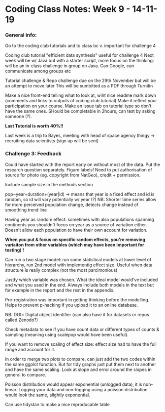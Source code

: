 # Coding Class Notes: Week 9 - 14-11-19

### General info:
Go to the coding club tutorials and to class bc v. important for challenge 4

Coding club tutorial "efficient data synthesis" useful for challenge 4 
Next week will be w/ Java but with a starter script, more focus on the thinking: will be an in-class challenge in group on Java.
Can Google, can communicate among groups etc

Tutorial challenge & Repo challenge due on the 29th November but will be an attempt to move later
This will be sumbitted as a PDF through Turnitin 

Make a nice front-end telling what to look at, wiht nice readme mark down (comments and links to outputs of coding club tutorial)
Make it reflect your participation on your course.
Make an issue tab on tutorial type so don't have the same ones. SHould be completable in 2hours, can test by asking someone (?). 


**Last Tutorial is worth 40%!!**

Last week is a trip to Bayes, meeting with head of space agency thingy -> recruiting data scientists (sign up will be sent)



### Challenge 3: Feedback

Could have started with the report early on without most of the data. Put the research question separately. 
Figure labels! Need to put authorisation of source for photo (eg. copyright from NatGeo), credit + permission.

Include sample size in the methods section

pop~year+duration+(year|id) -> means that year is a fixed effect and id is random, so id will vary potentially w/ year (?)
NB: Shorter time series allow for more perceived population change, detects change instead of smoothing trend line

Having year as random effect: 
sometimes with also populations spanning continents you shouldn't focus on year as a source of variation either. Doesn't allow each population to have their own account for variation.

**When you put & focus on specific random effects, you're removing variaiton from other variables (which may have been important for testing) !**

Can run a two stage model: run some statistical models at lower level of hierarchy, 
run 2nd model with implementig effect size. Useful when data structure is really complex (not the most parcimonious) 

Justfy which variable was chosen. What the ideal model would've included and what you used in the end. Always include both models in the text but for example in the report and the rest in the appendix.  

Pre-registration was important in getting thinking before the modelling. Helps to prevent p-hacking if you upload it  to an online database.


NB: DOI= Digital object identifier (can also have it for datasets or repos called Zenodo?)

Check metadata to see if you have count data or different types of counts & sampling (meaning using scalepop would have been useful). 

If you want to remove scaling of effect size: effect size had to have the full range and account for it.

In order to merge two plots to compare, can just add the two codes within the same ggplot function.
But for tidy graphs just put them next to another and have the same scaling.
Look at slope and error around the slopes in general to compare.

Poisson distribution would appear exponential (unlogged data), it is non-linear. 
Logging your data and non-logging using a poisson distribution would look the same, slightly exponential. 

Can use tidystan to make a nice reproducable table





